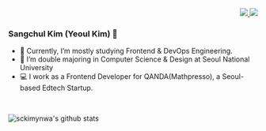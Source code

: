 <div align="right">
  <a href="https://yeoulcoding.tistory.com/" target="_blank">
    <img src="https://img.shields.io/badge/TechBlog-white?style=for-the-badge&logo=Storyblok&logoColor=black"/>
  </a>
  <a href="https://www.linkedin.com/in/sang-chul-kim-a645a5162/" target="_blank">
    <img src="https://img.shields.io/badge/LinkedIn-blue?style=for-the-badge&logo=LinkedIn&logoColor=white"/>
  </a>
</div>


### Sangchul Kim (Yeoul Kim) 🍪 

- 📖 Currently, I’m mostly studying Frontend & DevOps Engineering.
- 🏫 I’m double majoring in Computer Science & Design at Seoul National University
- 💻 I work as a Frontend Developer for QANDA(Mathpresso), a Seoul-based Edtech Startup.

<p>&nbsp;</p>

![sckimynwa's github stats](https://github-readme-stats.vercel.app/api?username=sckimynwa&show_icons=true&theme=dracula)

<p>&nbsp;</p>
